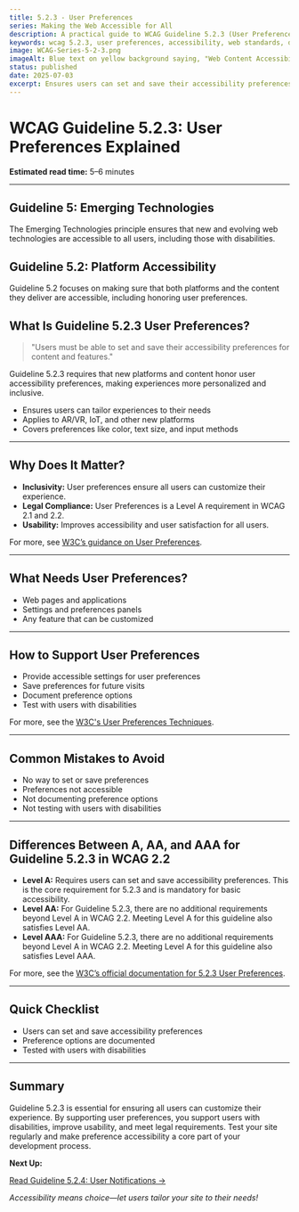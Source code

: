 ```yaml
---
title: 5.2.3 - User Preferences
series: Making the Web Accessible for All
description: A practical guide to WCAG Guideline 5.2.3 (User Preferences)—what it means, why it matters, and how to ensure users can set and save their accessibility preferences.
keywords: wcag 5.2.3, user preferences, accessibility, web standards, digital inclusion
image: WCAG-Series-5-2-3.png
imageAlt: Blue text on yellow background saying, "Web Content Accessibiilty Guiedlines (WCAG) 5.2.3 Explained, User Preferences"
status: published
date: 2025-07-03
excerpt: Ensures users can set and save their accessibility preferences for a personalized experience.
---
```


# **WCAG Guideline 5.2.3: User Preferences Explained**

**Estimated read time:** 5–6 minutes

---

## **Guideline 5: Emerging Technologies**

The Emerging Technologies principle ensures that new and evolving web technologies are accessible to all users, including those with disabilities.

## **Guideline 5.2: Platform Accessibility**

Guideline 5.2 focuses on making sure that both platforms and the content they deliver are accessible, including honoring user preferences.

## **What Is Guideline 5.2.3 User Preferences?**

<!-- [Illustration: User setting accessibility preferences in a web app] -->

> "Users must be able to set and save their accessibility preferences for content and features."

Guideline 5.2.3 requires that new platforms and content honor user accessibility preferences, making experiences more personalized and inclusive.

- Ensures users can tailor experiences to their needs
- Applies to AR/VR, IoT, and other new platforms
- Covers preferences like color, text size, and input methods

---

## **Why Does It Matter?**

<!-- [Infographic: User with settings icon, preferences panel, and accessibility symbol] -->

- **Inclusivity:** User preferences ensure all users can customize their experience.
- **Legal Compliance:** User Preferences is a Level A requirement in WCAG 2.1 and 2.2.
- **Usability:** Improves accessibility and user satisfaction for all users.

For more, see [W3C’s guidance on User Preferences](https://www.w3.org/WAI/standards-guidelines/wcag/new-in-22/).

---

## **What Needs User Preferences?**

<!-- [Grid: Web pages, applications, settings, all with preferences icons] -->

- Web pages and applications
- Settings and preferences panels
- Any feature that can be customized

---

## **How to Support User Preferences**

<!-- [Side-by-side code snippets: Preferences panel, no preferences]
[Example: Settings panel for user preferences] -->

- Provide accessible settings for user preferences
- Save preferences for future visits
- Document preference options
- Test with users with disabilities

For more, see the [W3C's User Preferences Techniques](https://www.w3.org/WAI/standards-guidelines/wcag/new-in-22/).

---

## **Common Mistakes to Avoid**

<!-- [Do/Don't graphic: Left side with preferences, right side with no preferences] -->

- No way to set or save preferences
- Preferences not accessible
- Not documenting preference options
- Not testing with users with disabilities

---

## **Differences Between A, AA, and AAA for Guideline 5.2.3 in WCAG 2.2**

<!-- [Infographic: Three columns labeled A, AA, AAA with example requirements for each] -->

- **Level A:** Requires users can set and save accessibility preferences. This is the core requirement for 5.2.3 and is mandatory for basic accessibility.
- **Level AA:** For Guideline 5.2.3, there are no additional requirements beyond Level A in WCAG 2.2. Meeting Level A for this guideline also satisfies Level AA.
- **Level AAA:** For Guideline 5.2.3, there are no additional requirements beyond Level A in WCAG 2.2. Meeting Level A for this guideline also satisfies Level AAA.

For more, see the [W3C’s official documentation for 5.2.3 User Preferences](https://www.w3.org/WAI/standards-guidelines/wcag/new-in-22/).

---

## **Quick Checklist**

<!-- [Checklist graphic: Icons for each item (preferences, settings, accessibility, etc.)] -->

- Users can set and save accessibility preferences
- Preference options are documented
- Tested with users with disabilities

---

## **Summary**

<!-- [Illustration: User setting preferences in a web app] -->

Guideline 5.2.3 is essential for ensuring all users can customize their experience. By supporting user preferences, you support users with disabilities, improve usability, and meet legal requirements. Test your site regularly and make preference accessibility a core part of your development process.

**Next Up:**

[Read Guideline 5.2.4: User Notifications →](WCAG-Guideline-5-2-4-User-Notifications-Explained)

*Accessibility means choice—let users tailor your site to their needs!*
